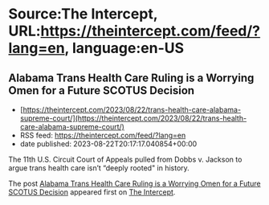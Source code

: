# Source:The Intercept, URL:https://theintercept.com/feed/?lang=en, language:en-US

## Alabama Trans Health Care Ruling is a Worrying Omen for a Future SCOTUS Decision
 - [https://theintercept.com/2023/08/22/trans-health-care-alabama-supreme-court/](https://theintercept.com/2023/08/22/trans-health-care-alabama-supreme-court/)
 - RSS feed: https://theintercept.com/feed/?lang=en
 - date published: 2023-08-22T20:17:17.040854+00:00

<p>The 11th U.S. Circuit Court of Appeals pulled from Dobbs v. Jackson to argue trans health care isn’t “deeply rooted" in history.</p>
<p>The post <a href="https://theintercept.com/2023/08/22/trans-health-care-alabama-supreme-court/" rel="nofollow">Alabama Trans Health Care Ruling is a Worrying Omen for a Future SCOTUS Decision</a> appeared first on <a href="https://theintercept.com" rel="nofollow">The Intercept</a>.</p>

